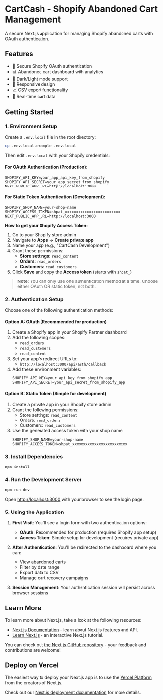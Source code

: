 # CartCash - Shopify Abandoned Cart Management

A secure Next.js application for managing Shopify abandoned carts with OAuth authentication.

## Features

- 🔐 Secure Shopify OAuth authentication
- 📊 Abandoned cart dashboard with analytics
- 🎨 Dark/Light mode support
- 📱 Responsive design
- 📈 CSV export functionality
- 🔄 Real-time cart data

## Getting Started

### 1. Environment Setup

Create a `.env.local` file in the root directory:

```bash
cp .env.local.example .env.local
```

Then edit `.env.local` with your Shopify credentials:

#### For OAuth Authentication (Production):
```env
SHOPIFY_API_KEY=your_app_api_key_from_shopify
SHOPIFY_API_SECRET=your_app_secret_from_shopify
NEXT_PUBLIC_APP_URL=http://localhost:3000
```

#### For Static Token Authentication (Development):
```env
SHOPIFY_SHOP_NAME=your-shop-name
SHOPIFY_ACCESS_TOKEN=shpat_xxxxxxxxxxxxxxxxxxxxxxxxx
NEXT_PUBLIC_APP_URL=http://localhost:3000
```

**How to get your Shopify Access Token:**
1. Go to your Shopify store admin
2. Navigate to **Apps** → **Create private app**
3. Name your app (e.g., "CartCash Development")
4. Grant these permissions:
   - **Store settings**: `read_content`
   - **Orders**: `read_orders`
   - **Customers**: `read_customers`
5. Click **Save** and copy the **Access token** (starts with `shpat_`)

> **Note**: You can only use one authentication method at a time. Choose either OAuth OR static token, not both.

### 2. Authentication Setup

Choose one of the following authentication methods:

#### Option A: OAuth (Recommended for production)
1. Create a Shopify app in your Shopify Partner dashboard
2. Add the following scopes:
   - `read_orders`
   - `read_customers`
   - `read_content`
3. Set your app's redirect URLs to:
   - `http://localhost:3000/api/auth/callback`
4. Add these environment variables:
   ```env
   SHOPIFY_API_KEY=your_api_key_from_shopify_app
   SHOPIFY_API_SECRET=your_api_secret_from_shopify_app
   ```

#### Option B: Static Token (Simple for development)
1. Create a private app in your Shopify store admin
2. Grant the following permissions:
   - Store settings: `read_content`
   - Orders: `read_orders`
   - Customers: `read_customers`
3. Use the generated access token with your shop name:
   ```env
   SHOPIFY_SHOP_NAME=your-shop-name
   SHOPIFY_ACCESS_TOKEN=shpat_xxxxxxxxxxxxxxxxxxxxxxxxx
   ```

### 3. Install Dependencies

```bash
npm install
```

### 4. Run the Development Server

```bash
npm run dev
```

Open [http://localhost:3000](http://localhost:3000) with your browser to see the login page.

### 5. Using the Application

1. **First Visit**: You'll see a login form with two authentication options:
   - **OAuth**: Recommended for production (requires Shopify app setup)
   - **Access Token**: Simple setup for development (requires private app)

2. **After Authentication**: You'll be redirected to the dashboard where you can:
   - View abandoned carts
   - Filter by date range
   - Export data to CSV
   - Manage cart recovery campaigns

3. **Session Management**: Your authentication session will persist across browser sessions

## Learn More

To learn more about Next.js, take a look at the following resources:

- [Next.js Documentation](https://nextjs.org/docs) - learn about Next.js features and API.
- [Learn Next.js](https://nextjs.org/learn) - an interactive Next.js tutorial.

You can check out [the Next.js GitHub repository](https://github.com/vercel/next.js) - your feedback and contributions are welcome!

## Deploy on Vercel

The easiest way to deploy your Next.js app is to use the [Vercel Platform](https://vercel.com/new?utm_medium=default-template&filter=next.js&utm_source=create-next-app&utm_campaign=create-next-app-readme) from the creators of Next.js.

Check out our [Next.js deployment documentation](https://nextjs.org/docs/app/building-your-application/deploying) for more details.
